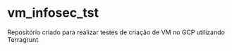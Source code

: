 # vm_infosec_tst
Repositório criado para realizar testes de criação de VM no GCP utilizando Terragrunt
